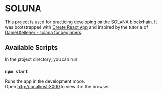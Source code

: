# SOLUNA

This project is used for practicing developing on the SOLANA blockchain. It was bootstrapped with [Create React App](https://github.com/facebook/create-react-app) and inspired by the tutorial of [Daniel Kelleher - solana for beginners](https://github.com/dankelleher/solana-for-beginners).

## Available Scripts

In the project directory, you can run:

### `npm start`

Runs the app in the development mode.\
Open [http://localhost:3000](http://localhost:3000) to view it in the browser.
